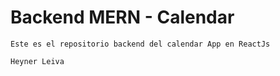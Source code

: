 # Backend MERN - Calendar

```
Este es el repositorio backend del calendar App en ReactJs
```
```
Heyner Leiva
```